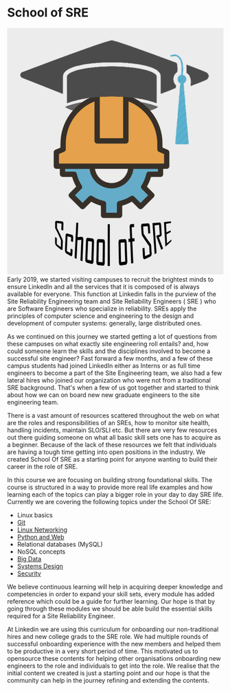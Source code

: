 # School of SRE
![School of SRE](img/sos.png)
Early 2019, we started visiting campuses to recruit the brightest minds to ensure LinkedIn and all the services that it is composed of is always available for everyone. This function at Linkedin falls in the purview of the Site Reliability Engineering team and Site Reliability Engineers ( SRE ) who are Software Engineers who specialize in reliability. SREs apply the principles of computer science and engineering to the design and development of computer systems: generally, large distributed ones.  

As we continued on this journey we started getting a lot of questions from these campuses on what exactly site engineering roll entails? and, how could someone learn the skills and the disciplines involved to become a successful site engineer?   Fast forward a few months, and a few of these campus students had joined LinkedIn either as Interns or as full time engineers to become a part of the Site Engineering team, we also had a few lateral hires who joined our organization who were not from a traditional SRE background.  That's when a few of us got together and started to think about how we can on board new new graduate engineers to the site engineering team.

There is a vast amount of resources scattered throughout the web on what are the roles and responsibilities of an SREs, how to monitor site health, handling incidents, maintain SLO/SLI etc. But there are very few resources out there guiding someone on what all basic skill sets one has to acquire as a beginner. Because of the lack of these resources we felt that individuals are having a tough time getting into open positions in the industry. We created School Of SRE as a starting point for anyone wanting to build their career in the role of SRE. 

In this course we are focusing on building strong foundational skills. The course is  structured in a way to provide more real life examples and how learning each of the topics can play a bigger role in your day to day SRE life. Currently we are covering the following topics under the School Of SRE:

- Linux basics
- [Git](https://linkedin.github.io/school-of-sre/git/git-basics/)  
- [Linux Networking](https://linkedin.github.io/school-of-sre/linux_networking/intro/)
- [Python and Web](https://linkedin.github.io/school-of-sre/python_web/intro/)
- Relational databases (MySQL)
- NoSQL concepts 
- [Big Data](https://linkedin.github.io/school-of-sre/big_data/intro/)
- [Systems Design](https://linkedin.github.io/school-of-sre/systems_design/intro/)
- [Security](https://linkedin.github.io/school-of-sre/security/intro/)

We believe continuous learning will help in acquiring deeper knowledge and competencies in order to expand your skill sets, every module has added reference which could be a guide for further learning.  Our hope is that by going through these modules we should be able build the essential skills required for a Site Reliability Engineer.

At Linkedin we are using this curriculum for onboarding our non-traditional hires and new college grads to the SRE role. We had multiple rounds of successful onboarding experience with the new members and helped them to be productive in a very short period of time. This motivated us to opensource these contents for helping other organisations onboarding new engineers to the role and individuals to get into the role.  We realise that the initial content we created is just a starting point and our hope is that the community can help in the journey refining and extending the contents.
